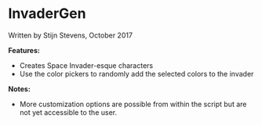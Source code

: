 <h1>InvaderGen</h1>

<p>Written by Stijn Stevens, October 2017</p>
  <strong>Features:</strong>
    <ul>
      <li>Creates Space Invader-esque characters</li>
      <li>Use the color pickers to randomly add the selected colors to the invader</li>
    </ul>
  <strong>Notes:</strong>
    <ul>
      <li>More customization options are possible from within the script but are not yet accessible to the user.</li>
    </ul>
</p>
